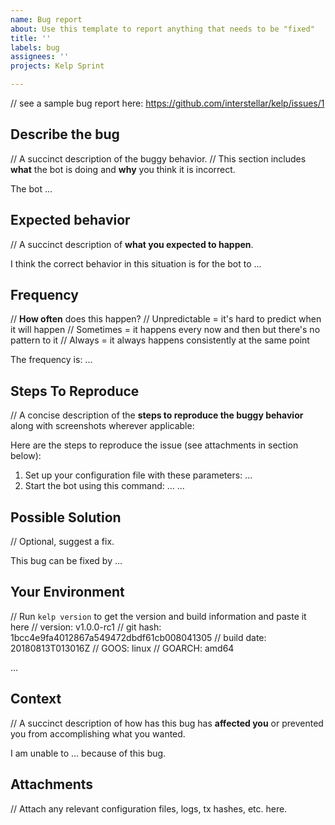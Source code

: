 ```yaml
---
name: Bug report
about: Use this template to report anything that needs to be "fixed"
title: ''
labels: bug
assignees: ''
projects: Kelp Sprint

---
```


// see a sample bug report here: https://github.com/interstellar/kelp/issues/1

## Describe the bug
// A succinct description of the buggy behavior.
// This section includes **what** the bot is doing and **why** you think it is incorrect.

The bot ...

## Expected behavior
// A succinct description of **what you expected to happen**.

I think the correct behavior in this situation is for the bot to ...

## Frequency
// **How often** does this happen?
//     Unpredictable = it's hard to predict when it will happen
//     Sometimes = it happens every now and then but there's no pattern to it
//     Always = it always happens consistently at the same point

The frequency is: ...

## Steps To Reproduce
// A concise description of the **steps to reproduce the buggy behavior** along with screenshots wherever applicable:

Here are the steps to reproduce the issue (see attachments in section below):
1. Set up your configuration file with these parameters: ...
2. Start the bot using this command: ...
...

## Possible Solution
// Optional, suggest a fix.

This bug can be fixed by ...

## Your Environment
// Run `kelp version` to get the version and build information and paste it here
//   version: v1.0.0-rc1
//   git hash: 1bcc4e9fa4012867a549472dbdf61cb008041305
//   build date: 20180813T013016Z
//   GOOS: linux
//   GOARCH: amd64

...

## Context
// A succinct description of how has this bug has **affected you** or prevented you from accomplishing what you wanted.

I am unable to ... because of this bug.

## Attachments
// Attach any relevant configuration files, logs, tx hashes, etc. here.
